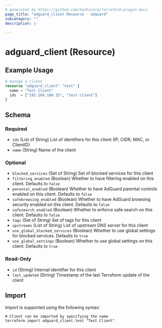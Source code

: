 ```yaml
---
# generated by https://github.com/hashicorp/terraform-plugin-docs
page_title: "adguard_client Resource - adguard"
subcategory: ""
description: |-
  
---
```


# adguard_client (Resource)



## Example Usage

```terraform
# manage a client
resource "adguard_client" "test" {
  name = "Test Client"
  ids  = ["192.168.100.15", "test-client"]
}
```

<!-- schema generated by tfplugindocs -->
## Schema

### Required

- `ids` (List of String) List of identifiers for this client (IP, CIDR, MAC, or ClientID)
- `name` (String) Name of the client

### Optional

- `blocked_services` (Set of String) Set of blocked services for this client
- `filtering_enabled` (Boolean) Whether to have filtering enabled on this client. Defaults to `false`
- `parental_enabled` (Boolean) Whether to have AdGuard parental controls enabled on this client. Defaults to `false`
- `safebrowsing_enabled` (Boolean) Whether to have AdGuard browsing security enabled on this client. Defaults to `false`
- `safesearch_enabled` (Boolean) Whether to enforce safe search on this client. Defaults to `false`
- `tags` (Set of String) Set of tags for this client
- `upstreams` (List of String) List of upstream DNS server for this client
- `use_global_blocked_services` (Boolean) Whether to use global settings for blocked services. Defaults to `true`
- `use_global_settings` (Boolean) Whether to use global settings on this client. Defaults to `true`

### Read-Only

- `id` (String) Internal identifier for this client
- `last_updated` (String) Timestamp of the last Terraform update of the client

## Import

Import is supported using the following syntax:

```shell
# Client can be imported by specifying the name
terraform import adguard_client.test "Test Client"
```
